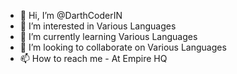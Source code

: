 - 👋 Hi, I’m @DarthCoderIN
- 👀 I’m interested in Various Languages
- 🌱 I’m currently learning Various Languages
- 💞️ I’m looking to collaborate on Various Languages
- 📫 How to reach me - At Empire HQ

<!---
DarthCoderIN/DarthCoderIN is a ✨ special ✨ repository because its `README.md` (this file) appears on your GitHub profile.
You can click the Preview link to take a look at your changes.
--->
